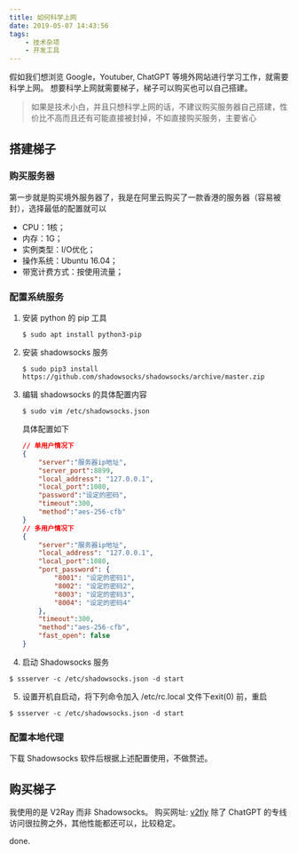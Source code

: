```yaml
---
title: 如何科学上网
date: 2019-05-07 14:43:56
tags:
    - 技术杂项
    - 开发工具
---
```


假如我们想浏览 Google，Youtuber, ChatGPT 等境外网站进行学习工作，就需要科学上网。
想要科学上网就需要梯子，梯子可以购买也可以自己搭建。

> 如果是技术小白，并且只想科学上网的话，不建议购买服务器自己搭建，性价比不高而且还有可能直接被封掉，不如直接购买服务，主要省心

## 搭建梯子

### 购买服务器

第一步就是购买境外服务器了，我是在阿里云购买了一款香港的服务器（容易被封），选择最低的配置就可以
-  CPU：1核；
-  内存：1G；
-  实例类型：I/O优化；
-  操作系统：Ubuntu 16.04；
-  带宽计费方式：按使用流量；

### 配置系统服务

1. 安装 python 的 pip 工具

    ```shell
    $ sudo apt install python3-pip
    ```

2. 安装 shadowsocks 服务

    ```shell
    $ sudo pip3 install https://github.com/shadowsocks/shadowsocks/archive/master.zip
    ```

3. 编辑 shadowsocks 的具体配置内容

    ```shell
    $ sudo vim /etc/shadowsocks.json
    ```

    具体配置如下
    ```json
    // 单用户情况下
    {
        "server":"服务器ip地址",
        "server_port":8899,
        "local_address": "127.0.0.1",
        "local_port":1080,
        "password":"设定的密码",
        "timeout":300,
        "method":"aes-256-cfb"
    }
    // 多用户情况下
    {
        "server":"服务器ip地址",
        "local_address": "127.0.0.1",
        "local_port":1080,
        "port_password": {
            "8001": "设定的密码1",
            "8002": "设定的密码2",
            "8003": "设定的密码3",
            "8004": "设定的密码4"
        },
        "timeout":300,
        "method":"aes-256-cfb",
        "fast_open": false
    }
    ```

4. 启动 Shadowsocks 服务

```shell
$ ssserver -c /etc/shadowsocks.json -d start
```

5. 设置开机自启动，将下列命令加入 /etc/rc.local 文件下exit(0) 前，重启

```shell
$ ssserver -c /etc/shadowsocks.json -d start
```

### 配置本地代理

下载 Shadowsocks 软件后根据上述配置使用，不做赘述。

## 购买梯子

我使用的是 V2Ray 而非 Shadowsocks。
购买网址: [v2fly](https://my.v2fly.club)
除了 ChatGPT 的专线访问很拉胯之外，其他性能都还可以，比较稳定。

done.
